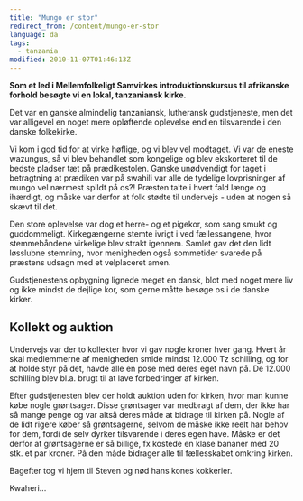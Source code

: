 ```yaml
---
title: "Mungo er stor"
redirect_from: /content/mungo-er-stor
language: da
tags:
  - tanzania
modified: 2010-11-07T01:46:13Z
---
```


**Som et led i Mellemfolkeligt Samvirkes introduktionskursus til afrikanske forhold besøgte vi en lokal, tanzaniansk kirke.**

Det var en ganske almindelig tanzaniansk, lutheransk gudstjeneste, men det var alligevel en noget mere opløftende oplevelse end en tilsvarende i den danske folkekirke.

Vi kom i god tid for at virke høflige, og vi blev vel modtaget. Vi var de eneste wazungus, så vi blev behandlet som kongelige og blev ekskorteret til de bedste pladser tæt på prædikestolen. Ganske unødvendigt for taget i betragtning at prædiken var på swahili var alle de tydelige lovprisninger af mungo vel nærmest spildt på os?! Præsten talte i hvert fald længe og ihærdigt, og måske var derfor at folk stødte til undervejs - uden at nogen så skævt til det.

Den store oplevelse var dog et herre- og et pigekor, som sang smukt og guddommeligt. Kirkegængerne stemte ivrigt i ved fællessangene, hvor stemmebåndene virkelige blev strakt igennem. Samlet gav det den lidt løsslubne stemning, hvor menigheden også sommetider svarede på præstens udsagn med et velplaceret amen.

Gudstjenestens opbygning lignede meget en dansk, blot med noget mere liv og ikke mindst de dejlige kor, som gerne måtte besøge os i de danske kirker.

Kollekt og auktion
------------------

Undervejs var der to kollekter hvor vi gav nogle kroner hver gang. Hvert år skal medlemmerne af menigheden smide mindst 12.000 Tz schilling, og for at holde styr på det, havde alle en pose med deres eget navn på. De 12.000 schilling blev bl.a. brugt til at lave forbedringer af kirken.

Efter gudstjenesten blev der holdt auktion uden for kirken, hvor man kunne købe nogle grøntsager. Disse grøntsager var medbragt af dem, der ikke har så mange penge og var altså deres måde at bidrage til kirken på. Nogle af de lidt rigere køber så grøntsagerne, selvom de måske ikke reelt har behov for dem, fordi de selv dyrker tilsvarende i deres egen have. Måske er det derfor at grøntsagerne er så billige, fx kostede en klase bananer med 20 stk. et par kroner. På den måde bidrager alle til fællesskabet omkring kirken.

Bagefter tog vi hjem til Steven og nød hans kones kokkerier.

Kwaheri...
